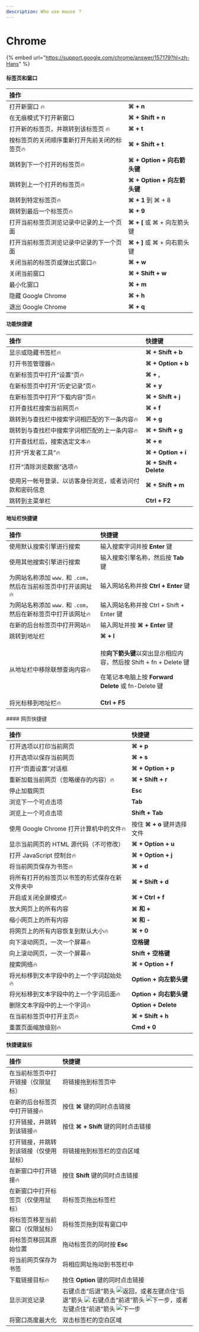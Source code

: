 ```yaml
---
description: Who use mouse ？
---
```


# Chrome



{% embed url="https://support.google.com/chrome/answer/157179?hl=zh-Hans" %}

#### 标签页和窗口

| **操作** |  |
| :--- | :--- |
| 打开新窗口 🔥  | **⌘ + n** |
| 在无痕模式下打开新窗口 | **⌘ + Shift + n** |
| 打开新的标签页，并跳转到该标签页 🔥  | **⌘ + t** |
| 按标签页的关闭顺序重新打开先前关闭的标签页🔥  | **⌘ + Shift + t** |
| 跳转到下一个打开的标签页🔥  | **⌘ + Option + 向右箭头键** |
| 跳转到上一个打开的标签页🔥  | **⌘ + Option + 向左箭头键** |
| 跳转到特定标签页🔥  | **⌘ + 1** 到 ⌘ + 8 |
| 跳转到最后一个标签页🔥  | **⌘ + 9** |
| 打开当前标签页浏览记录中记录的上一个页面 | **⌘ + \[** 或 ⌘ + 向左箭头键 |
| 打开当前标签页浏览记录中记录的下一个页面 | **⌘ + \]** 或 ⌘ + 向右箭头键 |
| 关闭当前的标签页或弹出式窗口🔥  | **⌘ + w** |
| 关闭当前窗口 | **⌘ + Shift + w** |
| 最小化窗口 | **⌘ + m** |
| 隐藏 Google Chrome | **⌘ + h** |
| 退出 Google Chrome | **⌘ + q** |

#### 功能快捷键

| **操作** | **快捷键** |
| :--- | :--- |
| 显示或隐藏书签栏🔥  | **⌘ + Shift + b** |
| 打开书签管理器🔥  | **⌘ + Option + b** |
| 在新标签页中打开“设置”页🔥  | **⌘ + ,** |
| 在新标签页中打开“历史记录”页🔥  | **⌘ + y** |
| 在新标签页中打开“下载内容”页🔥  | **⌘ + Shift + j** |
| 打开查找栏搜索当前网页🔥  | **⌘ + f** |
| 跳转到与查找栏中搜索字词相匹配的下一条内容🔥  | **⌘ + g** |
| 跳转到与查找栏中搜索字词相匹配的上一条内容🔥  | **⌘ + Shift + g** |
| 打开查找栏后，搜索选定文本🔥  | **⌘ + e** |
| 打开“开发者工具”🔥  | **⌘ + Option + i** |
| 打开“清除浏览数据”选项🔥  | **⌘ + Shift + Delete** |
| 使用另一帐号登录、以访客身份浏览，或者访问付款和密码信息 | **⌘ + Shift + m** |
| 跳转到主菜单栏 | **Ctrl + F2** |

#### 地址栏快捷键

<table>
  <thead>
    <tr>
      <th style="text-align:left"><b>&#x64CD;&#x4F5C;</b>
      </th>
      <th style="text-align:left"><b>&#x5FEB;&#x6377;&#x952E;</b>
      </th>
    </tr>
  </thead>
  <tbody>
    <tr>
      <td style="text-align:left">&#x4F7F;&#x7528;&#x9ED8;&#x8BA4;&#x641C;&#x7D22;&#x5F15;&#x64CE;&#x8FDB;&#x884C;&#x641C;&#x7D22;</td>
      <td
      style="text-align:left">&#x8F93;&#x5165;&#x641C;&#x7D22;&#x5B57;&#x8BCD;&#x5E76;&#x6309; <b>Enter</b> &#x952E;</td>
    </tr>
    <tr>
      <td style="text-align:left">&#x4F7F;&#x7528;&#x5176;&#x4ED6;&#x641C;&#x7D22;&#x5F15;&#x64CE;&#x8FDB;&#x884C;&#x641C;&#x7D22;</td>
      <td
      style="text-align:left">&#x8F93;&#x5165;&#x641C;&#x7D22;&#x5F15;&#x64CE;&#x540D;&#x79F0;&#xFF0C;&#x7136;&#x540E;&#x6309;<b> Tab</b> &#x952E;</td>
    </tr>
    <tr>
      <td style="text-align:left">&#x4E3A;&#x7F51;&#x7AD9;&#x540D;&#x79F0;&#x6DFB;&#x52A0; <code>www.</code> &#x548C; <code>.com</code>&#xFF0C;&#x7136;&#x540E;&#x5728;&#x5F53;&#x524D;&#x6807;&#x7B7E;&#x9875;&#x4E2D;&#x6253;&#x5F00;&#x8BE5;&#x7F51;&#x5740;&#x1F525;</td>
      <td
      style="text-align:left">&#x8F93;&#x5165;&#x7F51;&#x7AD9;&#x540D;&#x79F0;&#x5E76;&#x6309; <b>Ctrl + Enter</b> &#x952E;</td>
    </tr>
    <tr>
      <td style="text-align:left">&#x4E3A;&#x7F51;&#x7AD9;&#x540D;&#x79F0;&#x6DFB;&#x52A0; <code>www.</code> &#x548C; <code>.com</code>&#xFF0C;&#x7136;&#x540E;&#x5728;&#x65B0;&#x6807;&#x7B7E;&#x9875;&#x4E2D;&#x6253;&#x5F00;&#x8BE5;&#x7F51;&#x5740;&#x1F525;</td>
      <td
      style="text-align:left">&#x8F93;&#x5165;&#x7F51;&#x7AD9;&#x540D;&#x79F0;&#x5E76;&#x6309; Ctrl
        + Shift + Enter &#x952E;</td>
    </tr>
    <tr>
      <td style="text-align:left">&#x5728;&#x65B0;&#x7684;&#x540E;&#x53F0;&#x6807;&#x7B7E;&#x9875;&#x4E2D;&#x6253;&#x5F00;&#x7F51;&#x7AD9;&#x1F525;</td>
      <td
      style="text-align:left">&#x8F93;&#x5165;&#x7F51;&#x5740;&#x5E76;&#x6309; <b>&#x2318; + Enter</b> &#x952E;</td>
    </tr>
    <tr>
      <td style="text-align:left">&#x8DF3;&#x8F6C;&#x5230;&#x5730;&#x5740;&#x680F;</td>
      <td style="text-align:left"><b>&#x2318; + l</b>
      </td>
    </tr>
    <tr>
      <td style="text-align:left">&#x4ECE;&#x5730;&#x5740;&#x680F;&#x4E2D;&#x79FB;&#x9664;&#x8054;&#x60F3;&#x67E5;&#x8BE2;&#x5185;&#x5BB9;&#x1F525;</td>
      <td
      style="text-align:left">
        <p>&#x6309;<b>&#x5411;&#x4E0B;&#x7BAD;&#x5934;&#x952E;</b>&#x4EE5;&#x7A81;&#x51FA;&#x663E;&#x793A;&#x76F8;&#x5E94;&#x5185;&#x5BB9;&#xFF0C;&#x7136;&#x540E;&#x6309;
          Shift + fn + Delete &#x952E;</p>
        <p>&#x5728;&#x7B14;&#x8BB0;&#x672C;&#x7535;&#x8111;&#x4E0A;&#x6309; <b>Forward Delete</b> &#x6216;
          fn-Delete &#x952E;</p>
        </td>
    </tr>
    <tr>
      <td style="text-align:left">&#x5C06;&#x5149;&#x6807;&#x79FB;&#x5230;&#x5730;&#x5740;&#x680F;&#x1F525;</td>
      <td
      style="text-align:left"><b>Ctrl + F5</b>
        </td>
    </tr>
  </tbody>
</table>#### 网页快捷键

| **操作** | **快捷键** |
| :--- | :--- |
| 打开选项以打印当前网页 | **⌘ + p** |
| 打开选项以保存当前网页 | **⌘ + s** |
| 打开“页面设置”对话框 | **⌘ + Option + p** |
| 重新加载当前网页（忽略缓存的内容）🔥  | **⌘ + Shift + r** |
| 停止加载网页 | **Esc** |
| 浏览下一个可点击项 | **Tab** |
| 浏览上一个可点击项 | **Shift + Tab** |
| 使用 Google Chrome 打开计算机中的文件🔥  | 按住 **⌘ + o** 键并选择文件 |
| 显示当前网页的 HTML 源代码（不可修改） | **⌘ + Option + u** |
| 打开 JavaScript 控制台🔥  | **⌘ + Option + j** |
| 将当前网页保存为书签🔥  | **⌘ + d** |
| 将所有打开的标签页以书签的形式保存在新文件夹中 | **⌘ + Shift + d** |
| 开启或关闭全屏模式🔥  | **⌘ + Ctrl + f** |
| 放大网页上的所有内容 | **⌘ 和 +** |
| 缩小网页上的所有内容 | **⌘ 和 -** |
| 将网页上的所有内容恢复到默认大小🔥  | **⌘ + 0** |
| 向下滚动网页，一次一个屏幕🔥  | **空格键** |
| 向上滚动网页，一次一个屏幕🔥  | **Shift + 空格键** |
| 搜索网络🔥  | **⌘ + Option + f** |
| 将光标移到文本字段中的上一个字词起始处🔥  | **Option + 向左箭头键** |
| 将光标移到文本字段中的上一个字词后面🔥  | **Option + 向右箭头键** |
| 删除文本字段中的上一个字词🔥  | **Option + Delete** |
| 在当前标签页中打开主页🔥  | **⌘ + Shift + h** |
| 重置页面缩放级别🔥  | **Cmd + 0** |

#### 快捷键鼠标

| **操作** | **快捷键** |
| :--- | :--- |
| 在当前标签页中打开链接（仅限鼠标） | 将链接拖到标签页中 |
| 在新的后台标签页中打开链接🔥  | 按住 **⌘** 键的同时点击链接 |
| 打开链接，并跳转到该链接🔥  | 按住 **⌘ + Shift** 键的同时点击链接 |
| 打开链接，并跳转到该链接（仅使用鼠标） | 将链接拖到标签栏的空白区域 |
| 在新窗口中打开链接🔥  | 按住 **Shift** 键的同时点击链接 |
| 在新窗口中打开标签页（仅使用鼠标） | 将标签页拖出标签栏 |
| 将标签页移至当前窗口（仅限鼠标） | 将标签页拖到现有窗口中 |
| 将标签页移回其原始位置 | 拖动标签页的同时按 **Esc** |
| 将当前网页保存为书签 | 将相应网址拖动到书签栏中 |
| 下载链接目标🔥  | 按住 **Option** 键的同时点击链接 |
| 显示浏览记录 | 右键点击“后退”箭头 ![&#x8FD4;&#x56DE;](//lh3.googleusercontent.com/u8GsV4Wm3XNjCmpc3qkbAIPf2Tmily1qNewCqzlV9L32bAeITAp7AWsD9IvYjJVjfx0=w18-h18)，或者左键点住“后退”箭头 ![](//storage.cloud.google.com/support-kms-prod/e3Ah5WJvvdXRATHqmIFLKrVv0mHywvnHd2hL)  右键点击“前进”箭头 ![&#x4E0B;&#x4E00;&#x6B65;](//lh3.googleusercontent.com/2XV3kvUf2fdl-UElXpPIVaqjdNC_fzLbBnWlPmj2_4BnsqX7pYcf-qF0n62Xo2ZxFg=w18-h18)，或者左键点住“前进”箭头 ![&#x4E0B;&#x4E00;&#x6B65;](//lh3.googleusercontent.com/2XV3kvUf2fdl-UElXpPIVaqjdNC_fzLbBnWlPmj2_4BnsqX7pYcf-qF0n62Xo2ZxFg=w18-h18) |
| 将窗口高度最大化 | 双击标签栏的空白区域 |

